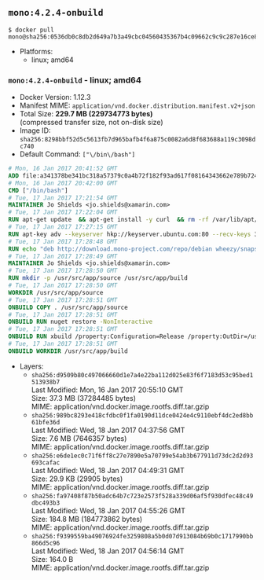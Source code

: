 ## `mono:4.2.4-onbuild`

```console
$ docker pull mono@sha256:0536db0c8db2d649a7b3a49cbc04560435367b4c09662c9c9c287e16ce869c35
```

-	Platforms:
	-	linux; amd64

### `mono:4.2.4-onbuild` - linux; amd64

-	Docker Version: 1.12.3
-	Manifest MIME: `application/vnd.docker.distribution.manifest.v2+json`
-	Total Size: **229.7 MB (229734773 bytes)**  
	(compressed transfer size, not on-disk size)
-	Image ID: `sha256:8298bbf52d5c5613fb7d965bafb4f6a875c0082a6d8f683688a119c3098dc740`
-	Default Command: `["\/bin\/bash"]`

```dockerfile
# Mon, 16 Jan 2017 20:41:52 GMT
ADD file:a341378be341bc318a57379c0a4b72f182f93ad617f08164343662e789b7244b in / 
# Mon, 16 Jan 2017 20:42:00 GMT
CMD ["/bin/bash"]
# Tue, 17 Jan 2017 17:21:54 GMT
MAINTAINER Jo Shields <jo.shields@xamarin.com>
# Tue, 17 Jan 2017 17:22:04 GMT
RUN apt-get update 	&& apt-get install -y curl 	&& rm -rf /var/lib/apt/lists/*
# Tue, 17 Jan 2017 17:27:15 GMT
RUN apt-key adv --keyserver hkp://keyserver.ubuntu.com:80 --recv-keys 3FA7E0328081BFF6A14DA29AA6A19B38D3D831EF
# Tue, 17 Jan 2017 17:28:48 GMT
RUN echo "deb http://download.mono-project.com/repo/debian wheezy/snapshots/4.2.4.4 main" > /etc/apt/sources.list.d/mono-xamarin.list 	&& apt-get update 	&& apt-get install -y mono-devel ca-certificates-mono fsharp mono-vbnc nuget 	&& rm -rf /var/lib/apt/lists/*
# Tue, 17 Jan 2017 17:28:49 GMT
MAINTAINER Jo Shields <jo.shields@xamarin.com>
# Tue, 17 Jan 2017 17:28:50 GMT
RUN mkdir -p /usr/src/app/source /usr/src/app/build
# Tue, 17 Jan 2017 17:28:50 GMT
WORKDIR /usr/src/app/source
# Tue, 17 Jan 2017 17:28:51 GMT
ONBUILD COPY . /usr/src/app/source
# Tue, 17 Jan 2017 17:28:51 GMT
ONBUILD RUN nuget restore -NonInteractive
# Tue, 17 Jan 2017 17:28:51 GMT
ONBUILD RUN xbuild /property:Configuration=Release /property:OutDir=/usr/src/app/build/
# Tue, 17 Jan 2017 17:28:51 GMT
ONBUILD WORKDIR /usr/src/app/build
```

-	Layers:
	-	`sha256:d9509b80c497066660d1e7a4e22ba112d025e83f6f7183d53c95bed1513938b7`  
		Last Modified: Mon, 16 Jan 2017 20:55:10 GMT  
		Size: 37.3 MB (37284485 bytes)  
		MIME: application/vnd.docker.image.rootfs.diff.tar.gzip
	-	`sha256:989bc8293e418cfdbc0f1fa0190d11dce0424e4c9110ebf4dc2ed8bb61bfe36d`  
		Last Modified: Wed, 18 Jan 2017 04:37:56 GMT  
		Size: 7.6 MB (7646357 bytes)  
		MIME: application/vnd.docker.image.rootfs.diff.tar.gzip
	-	`sha256:e6de1ec0c71f6ff8c27e7890e5a70799e54ab3b677911d73dc2d2d93693cafac`  
		Last Modified: Wed, 18 Jan 2017 04:49:31 GMT  
		Size: 29.9 KB (29905 bytes)  
		MIME: application/vnd.docker.image.rootfs.diff.tar.gzip
	-	`sha256:fa97408f87b50adc64b7c723e2573f528a339d06af5f930dfec48c49dbc493b3`  
		Last Modified: Wed, 18 Jan 2017 04:55:26 GMT  
		Size: 184.8 MB (184773862 bytes)  
		MIME: application/vnd.docker.image.rootfs.diff.tar.gzip
	-	`sha256:f9399559ba49076924fe3259808a5b0d07d913084b69b0c1717990bb866d5c96`  
		Last Modified: Wed, 18 Jan 2017 04:56:14 GMT  
		Size: 164.0 B  
		MIME: application/vnd.docker.image.rootfs.diff.tar.gzip
